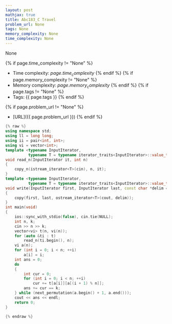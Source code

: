 ```yaml
---
layout: post
mathjax: true
title: Abc183_C Travel
problem_url: None
tags: None
memory_complexity: None
time_complexity: None
---
```


None


{% if page.time_complexity != "None" %}
- Time complexity: ${{ page.time_complexity }}$
{% endif %}
{% if page.memory_complexity != "None" %}
- Memory complexity: ${{ page.memory_complexity }}$
{% endif %}
{% if page.tags != "None" %}
- Tags: {{ page.tags }}
{% endif %}

{% if page.problem_url != "None" %}
- [URL]({{ page.problem_url }})
{% endif %}

```cpp
{% raw %}
using namespace std;
using ll = long long;
using ii = pair<int, int>;
using vi = vector<int>;
template <typename InputIterator,
          typename T = typename iterator_traits<InputIterator>::value_type>
void read_n(InputIterator it, int n)
{
    copy_n(istream_iterator<T>(cin), n, it);
}
template <typename InputIterator,
          typename T = typename iterator_traits<InputIterator>::value_type>
void write(InputIterator first, InputIterator last, const char *delim = "\n")
{
    copy(first, last, ostream_iterator<T>(cout, delim));
}
int main(void)
{
    ios::sync_with_stdio(false), cin.tie(NULL);
    int n, k;
    cin >> n >> k;
    vector<vi> t(n, vi(n));
    for (auto &ti : t)
        read_n(ti.begin(), n);
    vi a(n);
    for (int i = 0; i < n; ++i)
        a[i] = i;
    int ans = 0;
    do
    {
        int cur = 0;
        for (int i = 0; i < n; ++i)
            cur += t[a[i]][a[(i + 1) % n]];
        ans += cur == k;
    } while (next_permutation(a.begin() + 1, a.end()));
    cout << ans << endl;
    return 0;
}

{% endraw %}
```